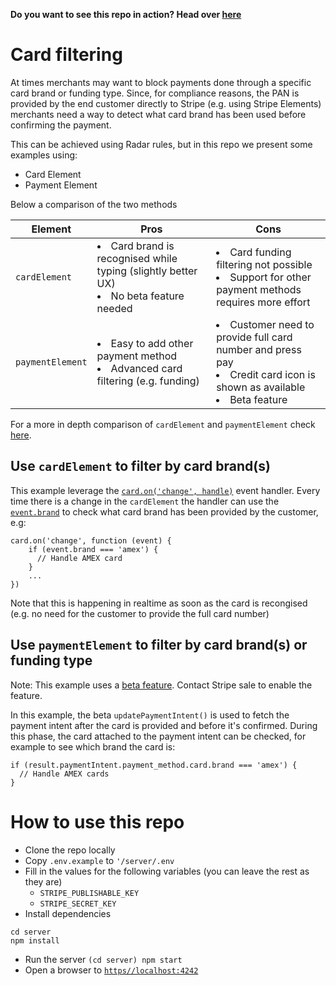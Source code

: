 **Do you want to see this repo in action? Head over [here](https://stripe-card-filtering-demo.glitch.me/)**

# Card filtering 

At times merchants may want to block payments done through a specific card brand or funding type. Since, for compliance reasons, the PAN is provided by the end customer directly to Stripe (e.g. using Stripe Elements) merchants need a way to detect what card brand has been used before confirming the payment. 

This can be achieved using Radar rules, but in this repo we present some examples using: 
* Card Element
* Payment Element 

Below a comparison of the two methods


| Element | Pros | Cons |
| --- | --- | --- |
| `cardElement` |  <li>Card brand is recognised while typing (slightly better UX)</li><li>No beta feature needed</li> | <li>Card funding filtering not possible</li><li>Support for other payment methods requires more effort</li> |
| `paymentElement`   | <li>Easy to add other payment method</li><li>Advanced card filtering (e.g. funding)</li> | <li>Customer need to provide full card number and press pay </li><li>Credit card icon is shown as available</li><li>Beta feature</li> |

For a more in depth comparison of `cardElement` and `paymentElement` check [here](https://stripe.com/docs/payments/payment-card-element-comparison). 

## Use `cardElement` to filter by card brand(s)

This example leverage the [`card.on('change', handle)`](https://stripe.com/docs/js/element/events/on_change?type=cardElement) event handler. Every time there is a change in the `cardElement` the handler can use the [`event.brand`](https://stripe.com/docs/js/element/events/on_change?type=cardElement#element_on_change-handler-brand) to check what card brand has been provided by the customer, e.g: 

```
card.on('change', function (event) {
    if (event.brand === 'amex') {
      // Handle AMEX card
    }
    ...
})
```

Note that this is happening in realtime as soon as the card is recongised (e.g. no need for the customer to provide the full card number)

## Use `paymentElement` to filter by card brand(s) or funding type 

Note: This example uses a [beta feature](https://stripe.com/docs/payments/run-custom-actions-before-confirmation). Contact Stripe sale to enable the feature. 

In this example, the beta `updatePaymentIntent()` is used to fetch the payment intent after the card is provided and before it's confirmed. During this phase, the card attached to the payment intent can be checked, for example to see which brand the card is: 

```
if (result.paymentIntent.payment_method.card.brand === 'amex') {
  // Handle AMEX cards
}
```
# How to use this repo 

* Clone the repo locally 
* Copy `.env.example` to `'/server/.env`
* Fill in the values for the following variables (you can leave the rest as they are)
  * `STRIPE_PUBLISHABLE_KEY`
  * `STRIPE_SECRET_KEY`
* Install dependencies
```
cd server
npm install
```
* Run the server
``
(cd server)
npm start
``
* Open a browser to [`https//localhost:4242`](https//localhost:4242)

